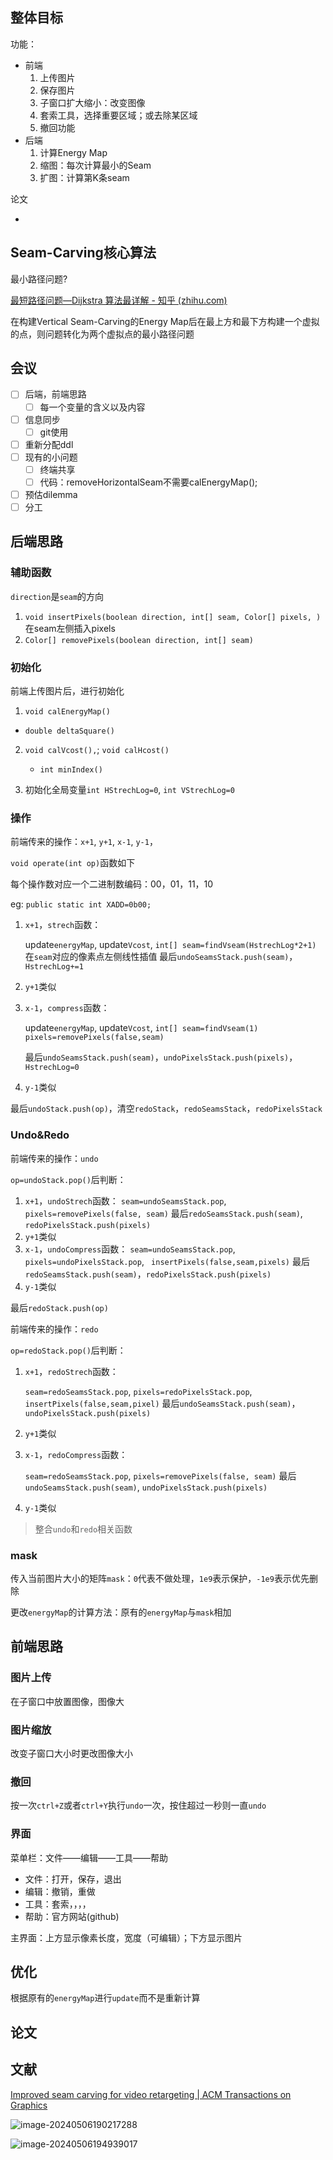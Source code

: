 ## 整体目标

功能：

+ 前端
  1. 上传图片
  2. 保存图片
  3. 子窗口扩大缩小：改变图像
  4. 套索工具，选择重要区域；或去除某区域
  5. 撤回功能
+ 后端
  1. 计算Energy Map
  2. 缩图：每次计算最小的Seam
  3. 扩图：计算第K条seam

论文

+ 



## Seam-Carving核心算法

最小路径问题?

[最短路径问题—Dijkstra 算法最详解 - 知乎 (zhihu.com)](https://zhuanlan.zhihu.com/p/129373740)





在构建Vertical Seam-Carving的Energy Map后在最上方和最下方构建一个虚拟的点，则问题转化为两个虚拟点的最小路径问题

## 会议

- [ ] 后端，前端思路
  - [ ] 每一个变量的含义以及内容
- [ ] 信息同步
  + [ ] git使用
- [ ] 重新分配ddl
- [ ] 现有的小问题
  + [ ] 终端共享
  + [ ] 代码：removeHorizontalSeam不需要calEnergyMap();
- [ ] 预估dilemma
- [ ] 分工

## 后端思路

### 辅助函数

`direction`是`seam`的方向

1. `void insertPixels(boolean direction, int[] seam, Color[] pixels, )`在seam左侧插入pixels
2. `Color[] removePixels(boolean direction, int[] seam)`

### 初始化

前端上传图片后，进行初始化

1. `void calEnergyMap()`
+ `double deltaSquare()`
2. `void calVcost(),`; `void calHcost()`

   + `int minIndex()`
3. 初始化全局变量`int HStrechLog=0`, `int VStrechLog=0`

### 操作

前端传来的操作：`x+1`, `y+1`, `x-1`, `y-1`，

`void operate(int op)`函数如下

每个操作数对应一个二进制数编码：00，01，11，10

eg: `public static int XADD=0b00;`

1. `x+1`，`strech`函数：

   update`energyMap`, update`Vcost`, `int[] seam=findVseam(HstrechLog*2+1)`
   在`seam`对应的像素点左侧线性插值
   最后`undoSeamsStack.push(seam)`，`HstrechLog+=1`

2. `y+1`类似

3. `x-1`，`compress`函数：

   update`energyMap`, update`Vcost`, `int[] seam=findVseam(1)`
   `pixels=removePixels(false,seam)`

   最后`undoSeamsStack.push(seam)`，`undoPixelsStack.push(pixels)`，`HstrechLog=0`

4. `y-1`类似

最后`undoStack.push(op)`，清空`redoStack`，`redoSeamsStack`，`redoPixelsStack`

### Undo&Redo

前端传来的操作：`undo`

`op=undoStack.pop()`后判断：

1. `x+1`，`undoStrech`函数：
   `seam=undoSeamsStack.pop`, `pixels=removePixels(false, seam)`
   最后`redoSeamsStack.push(seam)`, `redoPixelsStack.push(pixels)`
2. `y+1`类似
3. `x-1`，`undoCompress`函数：
   `seam=undoSeamsStack.pop`, `pixels=undoPixelsStack.pop`, 
   ` insertPixels(false,seam,pixels)`
   最后`redoSeamsStack.push(seam)`，`redoPixelsStack.push(pixels)`
4. `y-1`类似

最后`redoStack.push(op)`



前端传来的操作：`redo`

`op=redoStack.pop()`后判断：

1. `x+1`，`redoStrech`函数：

   `seam=redoSeamsStack.pop`, `pixels=redoPixelsStack.pop`, 
   ` insertPixels(false,seam,pixel)`
   最后`undoSeamsStack.push(seam)`，`undoPixelsStack.push(pixels)`

2. `y+1`类似

3. `x-1`，`redoCompress`函数：

   `seam=redoSeamsStack.pop`, `pixels=removePixels(false, seam)`
   最后`undoSeamsStack.push(seam)`, `undoPixelsStack.push(pixels)`

4. `y-1`类似

> 整合`undo`和`redo`相关函数

### mask

传入当前图片大小的矩阵`mask`：`0`代表不做处理，`1e9`表示保护，`-1e9`表示优先删除

更改`energyMap`的计算方法：原有的`energyMap`与`mask`相加

## 前端思路

### 图片上传

在子窗口中放置图像，图像大

### 图片缩放

改变子窗口大小时更改图像大小

### 撤回

按一次`ctrl+Z`或者`ctrl+Y`执行`undo`一次，按住超过一秒则一直`undo`

### 界面

菜单栏：文件——编辑——工具——帮助

+ 文件：打开，保存，退出
+ 编辑：撤销，重做
+ 工具：套索，，，，
+ 帮助：官方网站(github)

主界面：上方显示像素长度，宽度（可编辑）；下方显示图片

## 优化

根据原有的`energyMap`进行`update`而不是重新计算



## 论文

## 文献

[Improved seam carving for video retargeting | ACM Transactions on Graphics](https://dl.acm.org/doi/abs/10.1145/1360612.1360615)

![image-20240506190217288](E:\resource\markdown\.pictures\image-20240506190217288.png)

![image-20240506194939017](E:\resource\markdown\.pictures\image-20240506194939017.png)